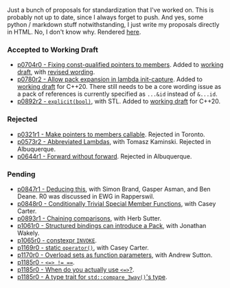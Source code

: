 Just a bunch of proposals for standardization that I've worked on. This is probably not up to date, since I always forget to push. And yes, some python / markdown stuff notwithstanding, I just write my proposals directly in HTML. No, I don't know why. Rendered [here](https://brevzin.github.io/cpp_proposals).

### Accepted to Working Draft

- [p0704r0 - Fixing const-qualified pointers to members](0704_const_qual_pmfs/p0704r0.html). Added to [working draft](http://eel.is/c++draft/expr.mptr.oper#6.sentence-2), with [revised wording](http://www.open-std.org/jtc1/sc22/wg21/docs/papers/2017/p0704r1.html).
- [p0780r2 - Allow pack expansion in lambda init-capture](0780_lambda_pack_capture/p0780r2.html). Added to [working draft](http://eel.is/c++draft/expr.prim.lambda#capture-17) for C++20. There still needs to be a core wording issue as a pack of references is currently specified as `...&id` instead of `&...id`.
- [p0892r2 - `explicit(bool)`](0892_explicit_bool/p0892r2.html), with STL. Added to [working draft](http://eel.is/c++draft/dcl.fct.spec) for C++20. 

### Rejected

- [p0321r1 - Make pointers to members callable](0312_pointers_to_members/p0312r1.html). Rejected in Toronto.
- [p0573r2 - Abbreviated Lambdas](0573_abbrev_lambdas/p0573r2.html), with Tomasz Kaminski. Rejected in Albuquerque.
- [p0644r1 - Forward without forward](0644_fwd/p0644r1.html). Rejected in Albuquerque.

### Pending

- [p0847r1 - Deducing this](0847_deducing_this/p0847r1.html), with Simon Brand, Gasper Asman, and Ben Deane. R0 was discussed in EWG in Rapperswil. 
- [p0848r0 - Conditionally Trivial Special Member Functions](0848_special_members/p0848r0.html), with Casey Carter.
- [p0893r1 - Chaining comparisons](0893_chain_comparisons/p0893r1.html), with Herb Sutter.
- [p1061r0 - Structured bindings can introduce a Pack](1061_sb_pack/p1061r0.html), with Jonathan Wakely.
- [p1065r0 - constexpr `INVOKE`](1065_constexpr_invoke/d1065r0.html).
- [p1169r0 - static `operator()`](1169_static_call/p1169r0.html), with Casey Carter.
- [p1170r0 - Overload sets as function parameters](1170_overload_sets/p1170r0.html), with Andrew Sutton.
- [p1185r0 - `<=> != ==`](1185-7_spaceship/p1185r0.html).
- [p1185r0 - When do you actually use `<=>`?](1185-7_spaceship/p1186r0.html).
- [p1185r0 - A type trait for `std::compare_3way()`'s type](1185-7_spaceship/p1187r0.html).
